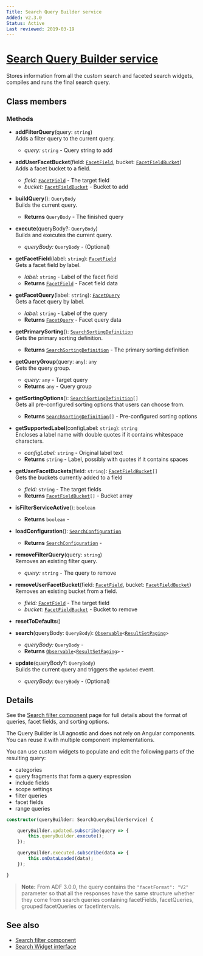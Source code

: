 ```yaml
---
Title: Search Query Builder service 
Added: v2.3.0
Status: Active
Last reviewed: 2019-03-19
---
```


# [Search Query Builder service](../../../lib/content-services/src/lib/search/search-query-builder.service.ts "Defined in search-query-builder.service.ts")

Stores information from all the custom search and faceted search widgets, compiles and runs the final search query.

## Class members

### Methods

-   **addFilterQuery**(query: `string`)<br/>
    Adds a filter query to the current query.
    -   _query:_ `string`  - Query string to add
-   **addUserFacetBucket**(field: [`FacetField`](../../../lib/content-services/src/lib/search/facet-field.interface.ts), bucket: [`FacetFieldBucket`](../../../lib/content-services/src/lib/search/facet-field-bucket.interface.ts))<br/>
    Adds a facet bucket to a field.
    -   _field:_ [`FacetField`](../../../lib/content-services/src/lib/search/facet-field.interface.ts)  - The target field
    -   _bucket:_ [`FacetFieldBucket`](../../../lib/content-services/src/lib/search/facet-field-bucket.interface.ts)  - Bucket to add
-   **buildQuery**(): `QueryBody`<br/>
    Builds the current query.
    -   **Returns** `QueryBody` - The finished query
-   **execute**(queryBody?: `QueryBody`)<br/>
    Builds and executes the current query.
    -   _queryBody:_ `QueryBody`  - (Optional) 
-   **getFacetField**(label: `string`): [`FacetField`](../../../lib/content-services/src/lib/search/facet-field.interface.ts)<br/>
    Gets a facet field by label.
    -   _label:_ `string`  - Label of the facet field
    -   **Returns** [`FacetField`](../../../lib/content-services/src/lib/search/facet-field.interface.ts) - Facet field data
-   **getFacetQuery**(label: `string`): [`FacetQuery`](../../../lib/content-services/src/lib/search/facet-query.interface.ts)<br/>
    Gets a facet query by label.
    -   _label:_ `string`  - Label of the query
    -   **Returns** [`FacetQuery`](../../../lib/content-services/src/lib/search/facet-query.interface.ts) - Facet query data
-   **getPrimarySorting**(): [`SearchSortingDefinition`](../../../lib/content-services/src/lib/search/search-sorting-definition.interface.ts)<br/>
    Gets the primary sorting definition.
    -   **Returns** [`SearchSortingDefinition`](../../../lib/content-services/src/lib/search/search-sorting-definition.interface.ts) - The primary sorting definition
-   **getQueryGroup**(query: `any`): `any`<br/>
    Gets the query group.
    -   _query:_ `any`  - Target query
    -   **Returns** `any` - Query group
-   **getSortingOptions**(): [`SearchSortingDefinition`](../../../lib/content-services/src/lib/search/search-sorting-definition.interface.ts)`[]`<br/>
    Gets all pre-configured sorting options that users can choose from.
    -   **Returns** [`SearchSortingDefinition`](../../../lib/content-services/src/lib/search/search-sorting-definition.interface.ts)`[]` - Pre-configured sorting options
-   **getSupportedLabel**(configLabel: `string`): `string`<br/>
    Encloses a label name with double quotes if it contains whitespace characters.
    -   _configLabel:_ `string`  - Original label text
    -   **Returns** `string` - Label, possibly with quotes if it contains spaces
-   **getUserFacetBuckets**(field: `string`): [`FacetFieldBucket`](../../../lib/content-services/src/lib/search/facet-field-bucket.interface.ts)`[]`<br/>
    Gets the buckets currently added to a field
    -   _field:_ `string`  - The target fields
    -   **Returns** [`FacetFieldBucket`](../../../lib/content-services/src/lib/search/facet-field-bucket.interface.ts)`[]` - Bucket array
-   **isFilterServiceActive**(): `boolean`<br/>

    -   **Returns** `boolean` - 
-   **loadConfiguration**(): [`SearchConfiguration`](../../../lib/content-services/src/lib/search/search-configuration.interface.ts)<br/>

    -   **Returns** [`SearchConfiguration`](../../../lib/content-services/src/lib/search/search-configuration.interface.ts) - 
-   **removeFilterQuery**(query: `string`)<br/>
    Removes an existing filter query.
    -   _query:_ `string`  - The query to remove
-   **removeUserFacetBucket**(field: [`FacetField`](../../../lib/content-services/src/lib/search/facet-field.interface.ts), bucket: [`FacetFieldBucket`](../../../lib/content-services/src/lib/search/facet-field-bucket.interface.ts))<br/>
    Removes an existing bucket from a field.
    -   _field:_ [`FacetField`](../../../lib/content-services/src/lib/search/facet-field.interface.ts)  - The target field
    -   _bucket:_ [`FacetFieldBucket`](../../../lib/content-services/src/lib/search/facet-field-bucket.interface.ts)  - Bucket to remove
-   **resetToDefaults**()<br/>
-   **search**(queryBody: `QueryBody`): [`Observable`](http://reactivex.io/documentation/observable.html)`<`[`ResultSetPaging`](https://github.com/Alfresco/alfresco-js-api/blob/develop/src/api/search-rest-api/docs/ResultSetPaging.md)`>`<br/>

    -   _queryBody:_ `QueryBody`  - 
    -   **Returns** [`Observable`](http://reactivex.io/documentation/observable.html)`<`[`ResultSetPaging`](https://github.com/Alfresco/alfresco-js-api/blob/develop/src/api/search-rest-api/docs/ResultSetPaging.md)`>` - 
-   **update**(queryBody?: `QueryBody`)<br/>
    Builds the current query and triggers the `updated` event.
    -   _queryBody:_ `QueryBody`  - (Optional)

## Details

See the [Search filter component](../components/search-filter.component.md) page for full details about the format of queries,
facet fields, and sorting options.

The Query Builder is UI agnostic and does not rely on Angular components.
You can reuse it with multiple component implementations.

You can use custom widgets to populate and edit the following parts of the resulting query:

-   categories
-   query fragments that form a query expression
-   include fields
-   scope settings
-   filter queries
-   facet fields
-   range queries

```ts
constructor(queryBuilder: SearchQueryBuilderService) {

    queryBuilder.updated.subscribe(query => {
        this.queryBuilder.execute();
    });

    queryBuilder.executed.subscribe(data => {
        this.onDataLoaded(data);
    });

}
```

> **Note:** From ADF 3.0.0, the query contains the `"facetFormat": "V2"` parameter so that all the responses have the same structure whether they come from search queries containing facetFields, facetQueries, grouped facetQueries or facetIntervals.

## See also

-   [Search filter component](../components/search-filter.component.md)
-   [Search Widget interface](../interfaces/search-widget.interface.md)
